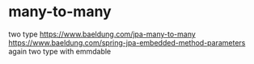 # many-to-many
two type
https://www.baeldung.com/jpa-many-to-many
https://www.baeldung.com/spring-jpa-embedded-method-parameters
again two type with emmdable
